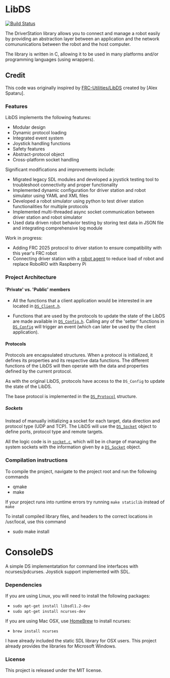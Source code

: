 # LibDS

[![Build Status](https://travis-ci.org/FRC-Utilities/LibDS.svg?branch=master)](https://travis-ci.org/FRC-Utilities/LibDS)

The DriverStation library allows you to connect and manage a robot easily by providing an abstraction layer between an application and the network comununications between the robot and the host computer.

The library is written in C, allowing it to be used in many platforms and/or programming languages (using wrappers).

## Credit
This code was originally inspired by [FRC-Utilities/LibDS](https://github.com/FRC-Utilities/LibDS/tree/master) created by [Alex Spataru]. 

### Features

LibDS implements the following features:

- Modular design
- Dynamic protocol loading
- Integrated event system
- Joystick handling functions
- Safety features
- Abstract-protocol object
- Cross-platform socket handling 

Significant modifications and improvements include:

- Migrated legacy SDL modules and developed a joystick testing tool to troubleshoot connectivity and proper functionality 
- Implemented dynamic configuration for driver station and robot simulator using YAML and XML files
- Developed a robot simulator using python to test driver station functionalities for multiple protocols 
- Implemented multi-threaded async socket communication between driver station and robot simulator 
- Used data driven robot behavior testing by storing test data in JSON file and integrating comprehensive log module

Work in progress:

- Adding FRC 2025 protocol to driver station to ensure compatibility with this year's FRC robot
- Connecting driver station with a [robot agent](https://github.com/lilywang899/Robot-Agent) to reduce load of robot and replace RoboRIO with Raspberry Pi 
  
### Project Architecture

#### 'Private' vs. 'Public' members

- All the functions that a client application would be interested in are located in [`DS_Client.h`](https://github.com/FRC-Utilities/LibDS-C/blob/master/include/DS_Client.h). 

- Functions that are used by the protocols to update the state of the LibDS are made available in [`DS_Config.h`](https://github.com/FRC-Utilities/LibDS-C/blob/master/include/DS_Config.h). Calling any of the 'setter' functions in [`DS_Config`](https://github.com/FRC-Utilities/LibDS-C/blob/master/include/DS_Config.h) will trigger an event (which can later be used by the client application).

#### Protocols

Protocols are encapsulated structures. When a protocol is initialized, it defines its properties and its respective data functions. The different functions of the LibDS will then operate with the data and properties defined by the current protocol.

As with the original LibDS, protocols have access to the `DS_Config` to update the state of the LibDS.

The base protocol is implemented in the [`DS_Protocol`](https://github.com/FRC-Utilities/LibDS-C/blob/master/include/DS_Protocol.h#L33) structure.

##### Sockets

Instead of manually initializing a socket for each target, data direction and protocol type (UDP and TCP). The LibDS will use the [`DS_Socket`](https://github.com/FRC-Utilities/LibDS-C/blob/master/include/DS_Socket.h#L56) object to define ports, protocol type and remote targets. 

All the logic code is in [`socket.c`](https://github.com/FRC-Utilities/LibDS-C/blob/master/src/socket.c), which will be in charge of managing the system sockets with the information given by a [`DS_Socket`](https://github.com/FRC-Utilities/LibDS-C/blob/master/include/DS_Socket.h#L56) object.

### Compilation instructions

To compile the project, navigate to the project root and run the following commands

* qmake
* make

If your project runs into runtime errors try running `make staticlib` instead of `make`

To install compiled library files, and headers to the correct locations in /usr/local, use this command
* sudo make install

# ConsoleDS

A simple DS implementatation for command line interfaces with ncurses/pdcurses. Joystick support implemented with SDL.

### Dependencies

If you are using Linux, you will need to install the following packages:

- `sudo apt-get install libsdl1.2-dev`
- `sudo apt-get install ncurses-dev`

If you are using Mac OSX, use [HomeBrew](http://brew.sh) to install ncurses:

- `brew install ncurses`

I have already included the static SDL library for OSX users.
This project already provides the libraries for Microsoft Windows.

### License

This project is released under the MIT license.
